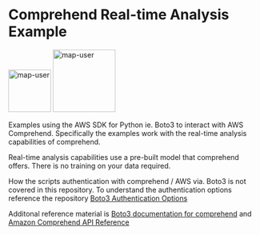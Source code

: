 # Comprehend Real-time Analysis Example

<img width="85" alt="map-user" src="https://img.shields.io/badge/views-114-green"> <img width="125" alt="map-user" src="https://img.shields.io/badge/unique visits-027-green">

Examples using the AWS SDK for Python ie. Boto3 to interact with AWS Comprehend. Specifically the examples work with the real-time analysis capabilities of comprehend.

Real-time analysis capabilities use a pre-built model that comprehend offers. There is no training on your data required.

How the scripts authentication with comprehend / AWS via. Boto3 is not covered in this repository. To understand the authentication options reference the repository [Boto3 Authentication Options](https://github.com/ev2900/Boto3_Authentication_Options)

Additonal reference material is [Boto3 documentation for comprehend](https://boto3.amazonaws.com/v1/documentation/api/1.9.46/reference/services/comprehend.html#Comprehend.Client.detect_entities) and [Amazon Comprehend API Reference](https://docs.aws.amazon.com/comprehend/latest/APIReference/welcome.html)
